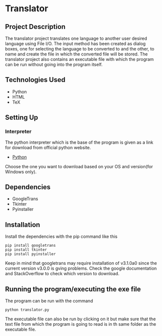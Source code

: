 ﻿#  Translator

## Project Description

The translator project translates one language to another user desired language using File I/O. The input method has been created as dialog boxes, one for selecting the language to be converted to and the other, to name and create the file in which the converted file will be stored. The translator project also contains an executable file with which the program can be run without going into the program itself.

## Technologies Used

* Python
* HTML
* TeX

## Setting Up

### Interpreter

The python interpreter which is the base of the program is given as a link for download from official python website.

* [Python](https://www.python.org/)

Choose the one you want to download based on your OS and version(for Windows only).

## Dependencies

* GoogleTrans
* Tkinter
* Pyinstaller

## Installation

Install the dependencies with the pip command like this

    pip install googletrans
    pip install tkinter
    pip install pyinstaller

Keep in mind that googletrans may require installation of v3.1.0a0 since the current version v3.0.0 is gving problems. Check the google documentation and StackOverflow to check which version to download.

## Running the program/executing the exe file

The program can be run with the command

    python translator.py

The executable file can also be run by clicking on it but make sure that the text file from which the program is going to read is in th same folder as the executable file.
